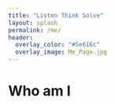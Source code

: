 ```yaml
---
title: "Listen Think Solve"
layout: splash
permalink: /me/
header:
  overlay_color: "#5e616c"
  overlay_image: Me_Page.jpg
---
```


# Who am I
